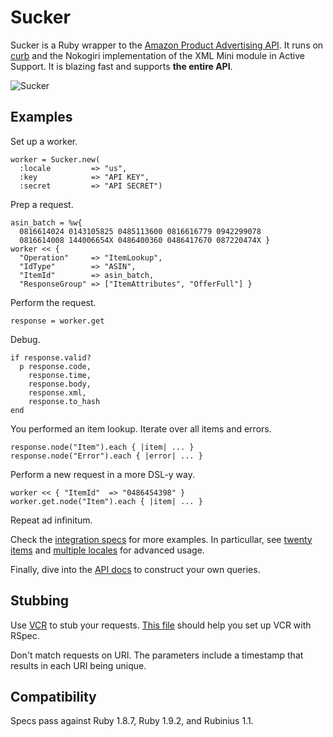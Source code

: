 Sucker
======

Sucker is a Ruby wrapper to the [Amazon Product Advertising API](https://affiliate-program.amazon.co.uk/gp/advertising/api/detail/main.html). It runs on [curb](http://github.com/taf2/curb) and the Nokogiri implementation of the XML Mini module in Active Support. It is blazing fast and supports __the entire API__.

![Sucker](http://upload.wikimedia.org/wikipedia/commons/thumb/f/f8/FEMA_-_32011_-_FEMA_Joint_Field_Office_%28JFO%29_preparation_in_Ohio.jpg/480px-FEMA_-_32011_-_FEMA_Joint_Field_Office_%28JFO%29_preparation_in_Ohio.jpg)

Examples
--------

Set up a worker.

    worker = Sucker.new(
      :locale         => "us",
      :key            => "API KEY",
      :secret         => "API SECRET")

Prep a request.

    asin_batch = %w{
      0816614024 0143105825 0485113600 0816616779 0942299078
      0816614008 144006654X 0486400360 0486417670 087220474X }
    worker << {
      "Operation"     => "ItemLookup",
      "IdType"        => "ASIN",
      "ItemId"        => asin_batch,
      "ResponseGroup" => ["ItemAttributes", "OfferFull"] }

Perform the request.

    response = worker.get

Debug.

    if response.valid?
      p response.code,
        response.time,
        response.body,
        response.xml,
        response.to_hash
    end

You performed an item lookup. Iterate over all items and errors.

    response.node("Item").each { |item| ... }
    response.node("Error").each { |error| ... }

Perform a new request in a more DSL-y way.

    worker << { "ItemId"  => "0486454398" }
    worker.get.node("Item").each { |item| ... }

Repeat ad infinitum.

Check the [integration specs](http://github.com/papercavalier/sucker/tree/master/spec/integration/) for more examples. In particullar, see [twenty items](http://github.com/papercavalier/sucker/tree/master/spec/integration/twenty_items_spec.rb) and [multiple locales](http://github.com/papercavalier/sucker/tree/master/spec/integration/multiple_locales_spec.rb) for advanced usage.

Finally, dive into the [API docs](https://affiliate-program.amazon.co.uk/gp/advertising/api/detail/main.html) to construct your own queries.

Stubbing
--------

Use [VCR](http://github.com/myronmarston/vcr) to stub your requests. [This file](http://github.com/papercavalier/sucker/blob/master/spec/support/vcr.rb) should help you set up VCR with RSpec.

Don't match requests on URI. The parameters include a timestamp that results in each URI being unique.

Compatibility
-------------

Specs pass against Ruby 1.8.7, Ruby 1.9.2, and Rubinius 1.1.
